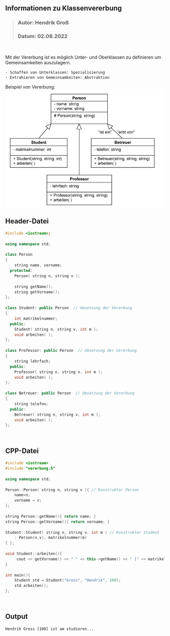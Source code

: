 ## Informationen zu Klassenvererbung
>### Autor: Hendrik Groß
>### Datum: 02.08.2022
<br>

Mit der Vererbung ist es möglich Unter- und Oberklassen zu definieren um Gemeinsamkeiten auszulagern.
    
    - Schaffen von Unterklassen: Spezialisierung 
    - Extrahieren von Gemeinsamkeiten: Abstraktion

Beispiel von Vererbung:
![Bild](../Ressourcen/Screenshot%202022-08-03%20191441.png)

## Header-Datei
```cpp
#include <iostream>;

using namespace std;

class Person
{
    string name, vorname;
  protected:
    Person( string n, string v );
    
    string getName();
    string getVorname();
};

class Student: public Person  // Umsetzung der Vererbung
{
    int matrikelnummer;
  public:
    Student( string n, string v, int m );
    void arbeiten( );
};

class Professor: public Person  // Umsetzung der Vererbung
{
    string lehrfach;
  public:
    Professor( string n, string v, int m );
    void arbeiten( );
};

class Betreuer: public Person  // Umsetzung der Vererbung
{
    string telefon;
  public:
    Betreuer( string n, string v, int m );
    void arbeiten( );
};
```
<br>

## CPP-Datei
```cpp
#include <iostream>
#include "vererbung.h"

using namespace std;

Person::Person( string n, string v ){ // Konstruktor Person
    name=n;
    vorname = v;
};

string Person::getName(){ return name; }
string Person::getVorname(){ return vorname; }

Student::Student( string n, string v, int m ) // Konstruktor Student
    : Person(n,v), matrikelnummer(m)
{ };

void Student::arbeiten(){
     cout << getVorname() << " " << this->getName() << " [" << matrikelnummer << "] ist am studieren..." << endl;
}

int main(){
    Student std = Student("Gross", "Hendrik", 100);
    std.arbeiten();
};
```
<br>

## Output
```
Hendrik Gross [100] ist am studieren...
```